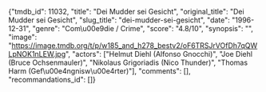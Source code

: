{"tmdb_id": 11032, "title": "Dei Mudder sei Gesicht", "original_title": "Dei Mudder sei Gesicht", "slug_title": "dei-mudder-sei-gesicht", "date": "1996-12-31", "genre": "Com\u00e9die / Crime", "score": "4.8/10", "synopsis": "", "image": "https://image.tmdb.org/t/p/w185_and_h278_bestv2/oF6TRSJrVOfDh7qQWLpNOK1nLEW.jpg", "actors": ["Helmut Diehl (Alfonso Gnocchi)", "Joe Diehl (Bruce Ochsenmauler)", "Nikolaus Grigoriadis (Nico Thunder)", "Thomas Harm (Gef\u00e4ngnisw\u00e4rter)"], "comments": [], "recommandations_id": []}